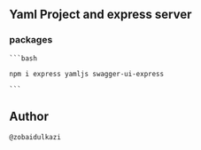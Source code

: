 ## Yaml Project and express server 

### packages

    ```bash

    npm i express yamljs swagger-ui-express

    ```




## Author 

    @zobaidulkazi